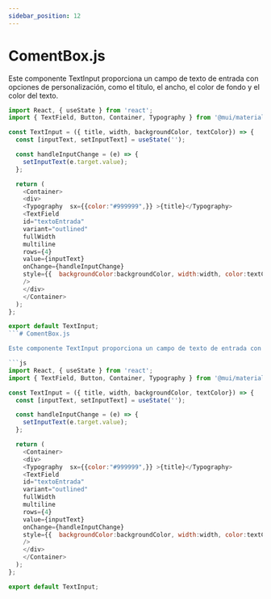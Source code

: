 ```yaml
---
sidebar_position: 12
---
```


# ComentBox.js

Este componente TextInput proporciona un campo de texto de entrada con opciones de personalización, como el título, el ancho, el color de fondo y el color del texto.

```js
import React, { useState } from 'react';
import { TextField, Button, Container, Typography } from '@mui/material';

const TextInput = ({ title, width, backgroundColor, textColor}) => {
  const [inputText, setInputText] = useState('');

  const handleInputChange = (e) => {
    setInputText(e.target.value);
  };

  return (
    <Container>
    <div>
    <Typography  sx={{color:"#999999",}} >{title}</Typography>
    <TextField
    id="textoEntrada"
    variant="outlined"
    fullWidth
    multiline
    rows={4}
    value={inputText}
    onChange={handleInputChange}
    style={{  backgroundColor:backgroundColor, width:width, color:textColor,color: `${textColor} !important`  }}
    />
    </div>
    </Container>
  );
};

export default TextInput;
```# ComentBox.js

Este componente TextInput proporciona un campo de texto de entrada con opciones de personalización, como el título, el ancho, el color de fondo y el color del texto.

```js
import React, { useState } from 'react';
import { TextField, Button, Container, Typography } from '@mui/material';

const TextInput = ({ title, width, backgroundColor, textColor}) => {
  const [inputText, setInputText] = useState('');

  const handleInputChange = (e) => {
    setInputText(e.target.value);
  };

  return (
    <Container>
    <div>
    <Typography  sx={{color:"#999999",}} >{title}</Typography>
    <TextField
    id="textoEntrada"
    variant="outlined"
    fullWidth
    multiline
    rows={4}
    value={inputText}
    onChange={handleInputChange}
    style={{  backgroundColor:backgroundColor, width:width, color:textColor,color: `${textColor} !important`  }}
    />
    </div>
    </Container>
  );
};

export default TextInput;
```